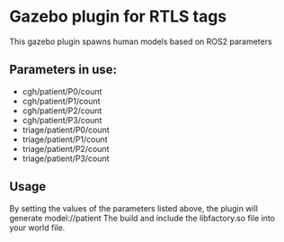 # Gazebo plugin for RTLS tags

This gazebo plugin spawns human models based on ROS2 parameters

## Parameters in use:
- cgh/patient/P0/count
- cgh/patient/P1/count
- cgh/patient/P2/count
- cgh/patient/P3/count
- triage/patient/P0/count
- triage/patient/P1/count
- triage/patient/P2/count
- triage/patient/P3/count

## Usage
By setting the values of the parameters listed above, the plugin will generate model://patient The 
build and include the libfactory.so file into your world file.